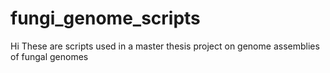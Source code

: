 # fungi_genome_scripts
Hi
These are scripts used in a master thesis project on genome assemblies of fungal genomes
